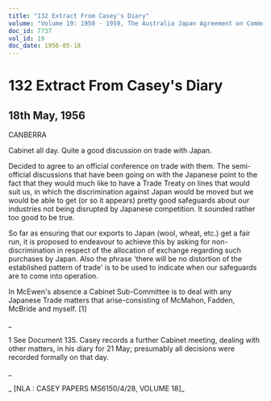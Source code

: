 ```yaml
---
title: "132 Extract From Casey's Diary"
volume: "Volume 19: 1950 - 1959, The Australia Japan Agreement on Commerce"
doc_id: 7737
vol_id: 19
doc_date: 1956-05-18
---
```


# 132 Extract From Casey's Diary

## 18th May, 1956

CANBERRA

Cabinet all day. Quite a good discussion on trade with Japan.

Decided to agree to an official conference on trade with them. The semi-official discussions that have been going on with the Japanese point to the fact that they would much like to have a Trade Treaty on lines that would suit us, in which the discrimination against Japan would be moved but we would be able to get (or so it appears) pretty good safeguards about our industries not being disrupted by Japanese competition. It sounded rather too good to be true.

So far as ensuring that our exports to Japan (wool, wheat, etc.) get a fair run, it is proposed to endeavour to achieve this by asking for non-discrimination in respect of the allocation of exchange regarding such purchases by Japan. Also the phrase 'there will be no distortion of the established pattern of trade' is to be used to indicate when our safeguards are to come into operation.

In McEwen's absence a Cabinet Sub-Committee is to deal with any Japanese Trade matters that arise-consisting of McMahon, Fadden, McBride and myself. [1]

_

1 See Document 135. Casey records a further Cabinet meeting, dealing with other matters, in his diary for 21 May; presumably all decisions were recorded formally on that day.

_

_ [NLA : CASEY PAPERS MS6150/4/28, VOLUME 18]_
